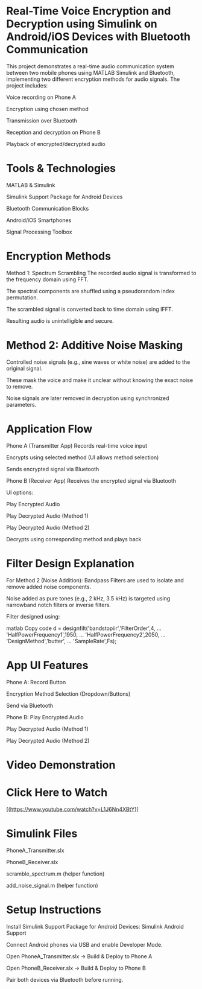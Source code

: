 # Real-Time Voice Encryption and Decryption using Simulink on Android/iOS Devices with Bluetooth Communication

This project demonstrates a real-time audio communication system between two mobile phones using MATLAB Simulink and Bluetooth, implementing two different encryption methods for audio signals. The project includes:

Voice recording on Phone A

Encryption using chosen method

Transmission over Bluetooth

Reception and decryption on Phone B

Playback of encrypted/decrypted audio


# Tools & Technologies
MATLAB & Simulink

Simulink Support Package for Android Devices

Bluetooth Communication Blocks

Android/iOS Smartphones

Signal Processing Toolbox

# Encryption Methods
Method 1: Spectrum Scrambling
The recorded audio signal is transformed to the frequency domain using FFT.

The spectral components are shuffled using a pseudorandom index permutation.

The scrambled signal is converted back to time domain using IFFT.

Resulting audio is unintelligible and secure.

# Method 2: Additive Noise Masking
Controlled noise signals (e.g., sine waves or white noise) are added to the original signal.

These mask the voice and make it unclear without knowing the exact noise to remove.

Noise signals are later removed in decryption using synchronized parameters.

# Application Flow
Phone A (Transmitter App)
Records real-time voice input

Encrypts using selected method (UI allows method selection)

Sends encrypted signal via Bluetooth

Phone B (Receiver App)
Receives the encrypted signal via Bluetooth

UI options:

Play Encrypted Audio

Play Decrypted Audio (Method 1)

Play Decrypted Audio (Method 2)

Decrypts using corresponding method and plays back

# Filter Design Explanation
For Method 2 (Noise Addition):
Bandpass Filters are used to isolate and remove added noise components.

Noise added as pure tones (e.g., 2 kHz, 3.5 kHz) is targeted using narrowband notch filters or inverse filters.

Filter designed using:

matlab
Copy code
d = designfilt('bandstopiir','FilterOrder',4, ...
               'HalfPowerFrequency1',1950, ...
               'HalfPowerFrequency2',2050, ...
               'DesignMethod','butter', ...
               'SampleRate',Fs);
# App UI Features
Phone A:
Record Button

Encryption Method Selection (Dropdown/Buttons)

Send via Bluetooth

Phone B:
Play Encrypted Audio

Play Decrypted Audio (Method 1)

Play Decrypted Audio (Method 2)

 # Video Demonstration

 # Click Here to Watch
[(https://www.youtube.com/watch?v=L1J6Nn4XBtY)]

# Simulink Files
PhoneA_Transmitter.slx

PhoneB_Receiver.slx

scramble_spectrum.m (helper function)

add_noise_signal.m (helper function)

# Setup Instructions
Install Simulink Support Package for Android Devices:
Simulink Android Support

Connect Android phones via USB and enable Developer Mode.

Open PhoneA_Transmitter.slx → Build & Deploy to Phone A

Open PhoneB_Receiver.slx → Build & Deploy to Phone B

Pair both devices via Bluetooth before running.




